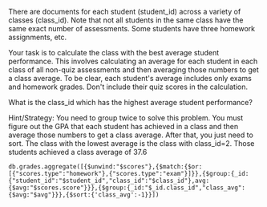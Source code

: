 There are documents for each student (student_id) across a variety of classes (class_id). Note that not all students in the same class have the same exact number of assessments. Some students have three homework assignments, etc. 

Your task is to calculate the class with the best average student performance. This involves calculating an average for each student in each class of all non-quiz assessments and then averaging those numbers to get a class average. To be clear, each student's average includes only exams and homework grades. Don't include their quiz scores in the calculation. 

What is the class_id which has the highest average student performance? 

Hint/Strategy: You need to group twice to solve this problem. You must figure out the GPA that each student has achieved in a class and then average those numbers to get a class average. After that, you just need to sort. The class with the lowest average is the class with class_id=2. Those students achieved a class average of 37.6 

```
db.grades.aggregate([{$unwind:"$scores"},{$match:{$or:[{"scores.type":"homework"},{"scores.type":"exam"}]}},{$group:{_id:{"student_id":"$student_id","class_id":"$class_id"},avg:{$avg:"$scores.score"}}},{$group:{_id:"$_id.class_id","class_avg":{$avg:"$avg"}}},{$sort:{'class_avg':-1}}])
```
